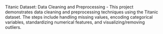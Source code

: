 Titanic Dataset: Data Cleaning and Preprocessing - 
This project demonstrates data cleaning and preprocessing techniques using the Titanic dataset. The steps include handling missing values, encoding categorical variables, standardizing numerical features, and visualizing/removing outliers.
